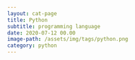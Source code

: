 ```yaml
---
layout: cat-page
title: Python
subtitle: programming language
date: 2020-07-12 00.00
image-path: /assets/img/tags/python.png
category: python
---
```

